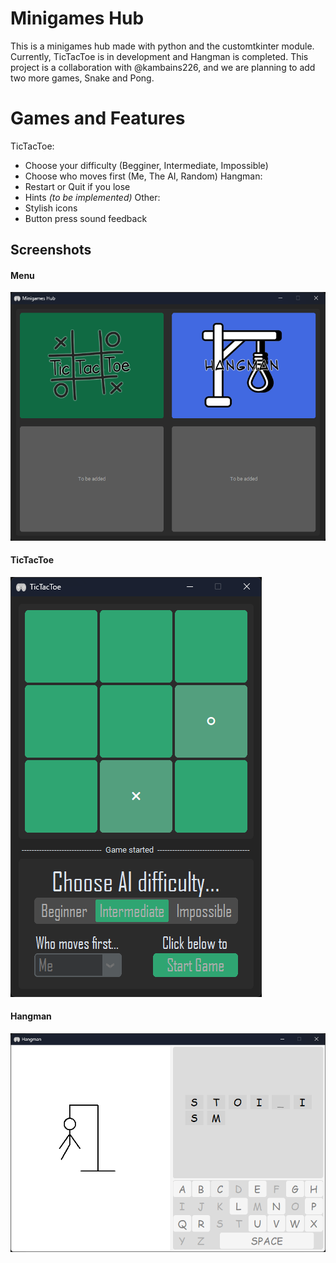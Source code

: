 # Minigames Hub

This is a minigames hub made with python and the customtkinter module. Currently, TicTacToe is in development and Hangman is completed. This project is a collaboration with @kambains226, and we are planning to add two more games, Snake and Pong.

# Games and Features
TicTacToe:
  - Choose your difficulty (Begginer, Intermediate, Impossible)
  - Choose who moves first (Me, The AI, Random)
Hangman:
  - Restart or Quit if you lose
  - Hints *(to be implemented)*
Other:
  - Stylish icons
  - Button press sound feedback




## Screenshots

#### Menu
![Menu Screenshot](Screenshots/hub.png)

#### TicTacToe
![TicTacToe Screenshot](Screenshots/tictactoe.png)

#### Hangman
![Hangman Screenshot](Screenshots/hangman.png)